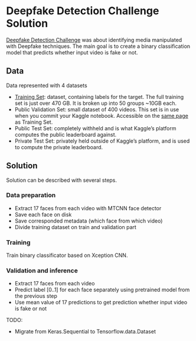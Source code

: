 # Deepfake Detection Challenge Solution

[Deepfake Detection Challenge](https://www.kaggle.com/c/deepfake-detection-challenge/overview) was about identifying media manipulated with Deepfake techniques. The main goal is to create a binary classification model that predicts whether input video is fake or not.

## Data

Data represented with 4 datasets
- [Training Set](https://www.kaggle.com/c/deepfake-detection-challenge/data): dataset, containing labels for the target. The full training set is just over 470 GB. It is broken up into 50 groups ~10GB each.
- Public Validation Set: small dataset of 400 videos. This set is in use when you commit your Kaggle notebook. Accessible on the [same page](https://www.kaggle.com/c/deepfake-detection-challenge/data) as Training Set.
- Public Test Set: completely withheld and is what Kaggle’s platform computes the public leaderboard against.
- Private Test Set: privately held outside of Kaggle’s platform, and is used to compute the private leaderboard.

## Solution

Solution can be described with several steps.

### Data preparation
- Extract 17 faces from each video with MTCNN face detector
- Save each face on disk
- Save corresponded metadata (which face from which video)
- Divide training dataset on train and validation part

### Training
Train binary classificator based on Xception CNN.

### Validation and inference
- Extract 17 faces from each video
- Predict label [0..1] for each face separately using pretrained model from the previous step
- Use mean value of 17 predictions to get prediction whether input video is fake or not

TODO:
- Migrate from Keras.Sequential to Tensorflow.data.Dataset